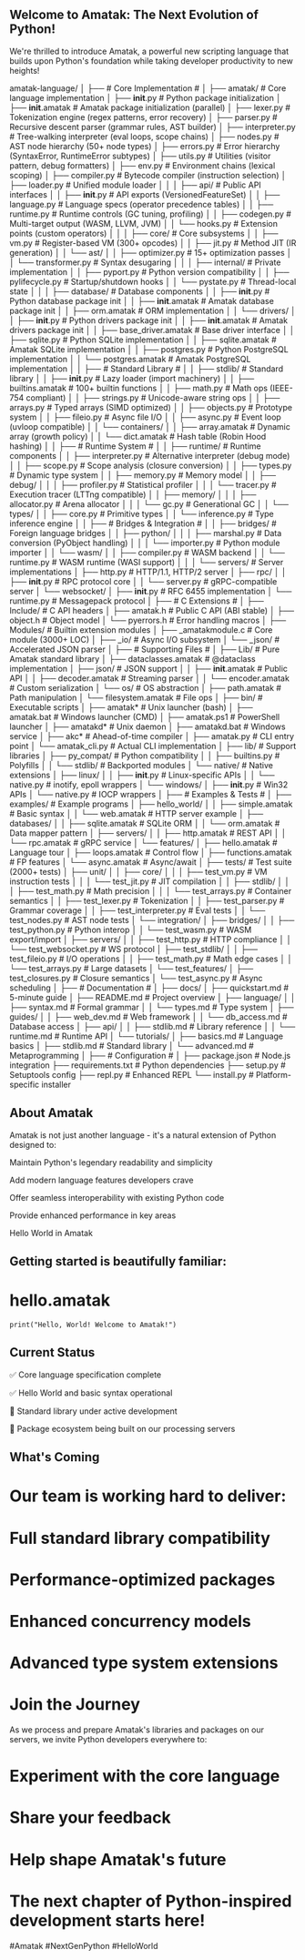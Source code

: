 ## Welcome to Amatak: The Next Evolution of Python!
We're thrilled to introduce Amatak, a powerful new scripting language that builds upon Python's foundation while taking developer productivity to new heights!

amatak-language/
│
├── # Core Implementation #
│
├── amatak/                         # Core language implementation
│   ├── __init__.py                 # Python package initialization
│   ├── __init__.amatak             # Amatak package initialization (parallel)
│   ├── lexer.py                    # Tokenization engine (regex patterns, error recovery)
│   ├── parser.py                   # Recursive descent parser (grammar rules, AST builder)
│   ├── interpreter.py              # Tree-walking interpreter (eval loops, scope chains)
│   ├── nodes.py                    # AST node hierarchy (50+ node types)
│   ├── errors.py                   # Error hierarchy (SyntaxError, RuntimeError subtypes)
│   ├── utils.py                    # Utilities (visitor pattern, debug formatters)
│   ├── env.py                      # Environment chains (lexical scoping)
│   ├── compiler.py                 # Bytecode compiler (instruction selection)
│   ├── loader.py                   # Unified module loader
│   │
│   ├── api/                        # Public API interfaces
│   │   ├── __init__.py             # API exports (VersionedFeatureSet)
│   │   ├── language.py             # Language specs (operator precedence tables)
│   │   ├── runtime.py              # Runtime controls (GC tuning, profiling)
│   │   ├── codegen.py              # Multi-target output (WASM, LLVM, JVM)
│   │   └── hooks.py                # Extension points (custom operators)
│   │
│   ├── core/                       # Core subsystems
│   │   ├── vm.py                   # Register-based VM (300+ opcodes)
│   │   ├── jit.py                  # Method JIT (IR generation)
│   │   └── ast/
│   │       ├── optimizer.py        # 15+ optimization passes
│   │       └── transformer.py      # Syntax desugaring
│   │
│   ├── internal/                   # Private implementation
│   │   ├── pyport.py               # Python version compatibility
│   │   ├── pylifecycle.py          # Startup/shutdown hooks
│   │   └── pystate.py              # Thread-local state
│   │
│   ├── database/                   # Database components
│   │   ├── __init__.py             # Python database package init
│   │   ├── __init__.amatak         # Amatak database package init
│   │   ├── orm.amatak              # ORM implementation
│   │   └── drivers/
│   │       ├── __init__.py         # Python drivers package init
│   │       ├── __init__.amatak     # Amatak drivers package init
│   │       ├── base_driver.amatak   # Base driver interface
│   │       ├── sqlite.py           # Python SQLite implementation
│   │       ├── sqlite.amatak       # Amatak SQLite implementation
│   │       ├── postgres.py         # Python PostgreSQL implementation
│   │       └── postgres.amatak     # Amatak PostgreSQL implementation
│   │
├── # Standard Library #
│
│   ├── stdlib/                     # Standard library
│   │   ├── __init__.py             # Lazy loader (import machinery)
│   │   ├── builtins.amatak         # 100+ builtin functions
│   │   ├── math.py                 # Math ops (IEEE-754 compliant)
│   │   ├── strings.py              # Unicode-aware string ops
│   │   ├── arrays.py               # Typed arrays (SIMD optimized)
│   │   ├── objects.py              # Prototype system
│   │   ├── fileio.py               # Async file I/O
│   │   ├── async.py                # Event loop (uvloop compatible)
│   │   └── containers/
│   │       ├── array.amatak        # Dynamic array (growth policy)
│   │       └── dict.amatak         # Hash table (Robin Hood hashing)
│   │
├── # Runtime System #
│
│   ├── runtime/                    # Runtime components
│   │   ├── interpreter.py          # Alternative interpreter (debug mode)
│   │   ├── scope.py                # Scope analysis (closure conversion)
│   │   ├── types.py                # Dynamic type system
│   │   ├── memory.py               # Memory model
│   │   ├── debug/
│   │   │   ├── profiler.py         # Statistical profiler
│   │   │   └── tracer.py           # Execution tracer (LTTng compatible)
│   │   ├── memory/
│   │   │   ├── allocator.py        # Arena allocator
│   │   │   └── gc.py               # Generational GC
│   │   └── types/
│   │       ├── core.py             # Primitive types
│   │       └── inference.py        # Type inference engine
│   │
├── # Bridges & Integration #
│
│   ├── bridges/                    # Foreign language bridges
│   │   ├── python/
│   │   │   ├── marshal.py          # Data conversion (PyObject handling)
│   │   │   └── importer.py         # Python module importer
│   │   └── wasm/
│   │       ├── compiler.py         # WASM backend
│   │       └── runtime.py          # WASM runtime (WASI support)
│   │
│   └── servers/                    # Server implementations
│       ├── http.py                 # HTTP/1.1, HTTP/2 server
│       ├── rpc/
│       │   ├── __init__.py         # RPC protocol core
│       │   └── server.py           # gRPC-compatible server
│       └── websocket/
│           ├── __init__.py         # RFC 6455 implementation
│           └── runtime.py          # Messagepack protocol
│
├── # C Extensions #
│
├── Include/                        # C API headers
│   ├── amatak.h                    # Public C API (ABI stable)
│   ├── object.h                    # Object model
│   └── pyerrors.h                  # Error handling macros
│
├── Modules/                        # Builtin extension modules
│   ├── _amatakmodule.c             # Core module (3000+ LOC)
│   ├── _io/                        # Async I/O subsystem
│   └── _json/                      # Accelerated JSON parser
│
├── # Supporting Files #
│
├── Lib/                            # Pure Amatak standard library
│   ├── dataclasses.amatak          # @dataclass implementation
│   ├── json/                       # JSON support
│   │   ├── __init__.amatak         # Public API
│   │   ├── decoder.amatak          # Streaming parser
│   │   └── encoder.amatak          # Custom serialization
│   └── os/                         # OS abstraction
│       ├── path.amatak             # Path manipulation
│       └── filesystem.amatak       # File ops
│
├── bin/                            # Executable scripts
│   ├── amatak*                     # Unix launcher (bash)
│   ├── amatak.bat                  # Windows launcher (CMD)
│   ├── amatak.ps1                  # PowerShell launcher
│   ├── amatakd*                    # Unix daemon
│   ├── amatakd.bat                 # Windows service
│   ├── akc*                        # Ahead-of-time compiler
│   ├── amatak.py                   # CLI entry point
│   └── amatak_cli.py               # Actual CLI implementation
│
├── lib/                            # Support libraries
│   ├── py_compat/                  # Python compatibility
│   │   ├── builtins.py             # Polyfills
│   │   └── stdlib/                 # Backported modules
│   └── native/                     # Native extensions
│       ├── linux/
│       │   ├── __init__.py         # Linux-specific APIs
│       │   └── native.py           # inotify, epoll wrappers
│       └── windows/
│           ├── __init__.py         # Win32 APIs
│           └── native.py           # IOCP wrappers
│
├── # Examples & Tests #
│
├── examples/                       # Example programs
│   ├── hello_world/
│   │   ├── simple.amatak           # Basic syntax
│   │   └── web.amatak              # HTTP server example
│   ├── databases/
│   │   ├── sqlite.amatak           # SQLite ORM
│   │   └── orm.amatak              # Data mapper pattern
│   ├── servers/
│   │   ├── http.amatak             # REST API
│   │   └── rpc.amatak              # gRPC service
│   └── features/
│       ├── hello.amatak            # Language tour
│       ├── loops.amatak            # Control flow
│       ├── functions.amatak        # FP features
│       └── async.amatak            # Async/await
│
├── tests/                          # Test suite (2000+ tests)
│   ├── unit/
│   │   ├── core/
│   │   │   ├── test_vm.py          # VM instruction tests
│   │   │   └── test_jit.py         # JIT compilation
│   │   ├── stdlib/
│   │   │   ├── test_math.py        # Math precision
│   │   │   └── test_arrays.py      # Container semantics
│   │   ├── test_lexer.py           # Tokenization
│   │   ├── test_parser.py          # Grammar coverage
│   │   ├── test_interpreter.py     # Eval tests
│   │   └── test_nodes.py           # AST node tests
│   └── integration/
│       ├── bridges/
│       │   ├── test_python.py      # Python interop
│       │   └── test_wasm.py        # WASM export/import
│       ├── servers/
│       │   ├── test_http.py        # HTTP compliance
│       │   └── test_websocket.py   # WS protocol
│       ├── test_stdlib/
│       │   ├── test_fileio.py      # I/O operations
│       │   ├── test_math.py        # Math edge cases
│       │   └── test_arrays.py      # Large datasets
│       └── test_features/
│           ├── test_closures.py    # Closure semantics
│           └── test_async.py       # Async scheduling
│
├── # Documentation #
│
├── docs/
│   ├── quickstart.md               # 5-minute guide
│   ├── README.md                   # Project overview
│   ├── language/
│   │   ├── syntax.md               # Formal grammar
│   │   └── types.md               # Type system
│   ├── guides/
│   │   ├── web_dev.md             # Web framework
│   │   └── db_access.md           # Database access
│   ├── api/
│   │   ├── stdlib.md              # Library reference
│   │   └── runtime.md             # Runtime API
│   └── tutorials/
│       ├── basics.md              # Language basics
│       ├── stdlib.md              # Standard library
│       └── advanced.md            # Metaprogramming
│
├── # Configuration #
│
├── package.json                   # Node.js integration
├── requirements.txt               # Python dependencies
├── setup.py                       # Setuptools config
├── repl.py                        # Enhanced REPL
└── install.py                     # Platform-specific installer

## About Amatak
Amatak is not just another language - it's a natural extension of Python designed to:

Maintain Python's legendary readability and simplicity

Add modern language features developers crave

Offer seamless interoperability with existing Python code

Provide enhanced performance in key areas

Hello World in Amatak
## Getting started is beautifully familiar:


# hello.amatak

`print("Hello, World! Welcome to Amatak!")`

## Current Status
✅ Core language specification complete

✅ Hello World and basic syntax operational

🚧 Standard library under active development

🚧 Package ecosystem being built on our processing servers

## What's Coming
# Our team is working hard to deliver:

# Full standard library compatibility

# Performance-optimized packages

# Enhanced concurrency models

# Advanced type system extensions

# Join the Journey
As we process and prepare Amatak's libraries and packages on our servers, we invite Python developers everywhere to:

# Experiment with the core language

# Share your feedback

# Help shape Amatak's future

# The next chapter of Python-inspired development starts here!

#Amatak #NextGenPython #HelloWorld

